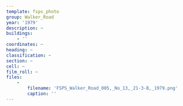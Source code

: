 ```yaml
---
template: fsps_photo
group: Walker_Road
year: '1979'
description: ~
buildings:
    - ''
coordinates: ~
heading: ~
classification: ~
section: ~
cell: ~
film_roll: ~
files:
    -
        filename: 'FSPS_Walker_Road_005,_No_13,_21-3-B,_1979.png'
        caption: ''
---
```

